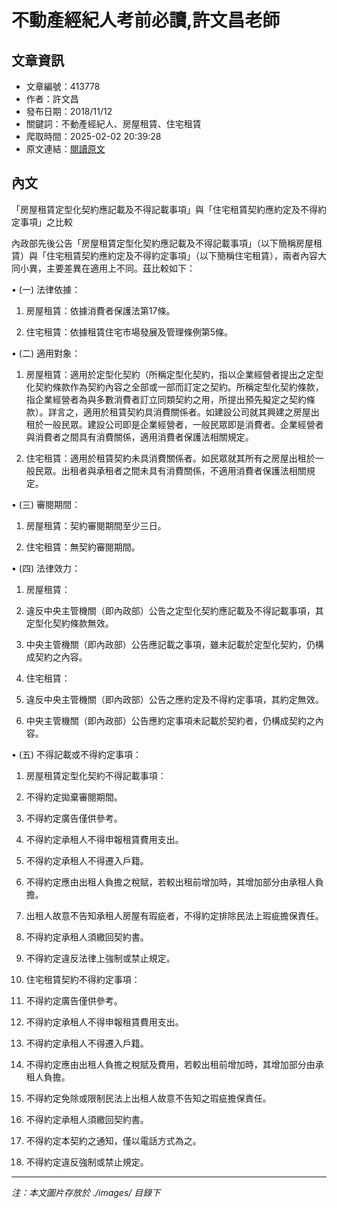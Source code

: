# 不動產經紀人考前必讀,許文昌老師

## 文章資訊
- 文章編號：413778
- 作者：許文昌
- 發布日期：2018/11/12
- 關鍵詞：不動產經紀人、房屋租賃、住宅租賃
- 爬取時間：2025-02-02 20:39:28
- 原文連結：[閱讀原文](https://real-estate.get.com.tw/Columns/detail.aspx?no=413778)

## 內文
「房屋租賃定型化契約應記載及不得記載事項」與「住宅租賃契約應約定及不得約定事項」之比較

內政部先後公告「房屋租賃定型化契約應記載及不得記載事項」（以下簡稱房屋租賃）與「住宅租賃契約應約定及不得約定事項」（以下簡稱住宅租賃），兩者內容大同小異，主要差異在適用上不同。茲比較如下：

• (一) 法律依據：

1. 房屋租賃：依據消費者保護法第17條。

2. 住宅租賃：依據租賃住宅市場發展及管理條例第5條。

• (二) 適用對象：

1. 房屋租賃：適用於定型化契約（所稱定型化契約，指以企業經營者提出之定型化契約條款作為契約內容之全部或一部而訂定之契約。所稱定型化契約條款，指企業經營者為與多數消費者訂立同類契約之用，所提出預先擬定之契約條款）。詳言之，適用於租賃契約具消費關係者。如建設公司就其興建之房屋出租於一般民眾。建設公司即是企業經營者，一般民眾即是消費者。企業經營者與消費者之間具有消費關係，適用消費者保護法相關規定。

2. 住宅租賃：適用於租賃契約未具消費關係者。如民眾就其所有之房屋出租於一般民眾。出租者與承租者之間未具有消費關係，不適用消費者保護法相關規定。

• (三) 審閱期間：

1. 房屋租賃：契約審閱期間至少三日。

2. 住宅租賃：無契約審閱期間。

• (四) 法律效力：

1. 房屋租賃：

1. 違反中央主管機關（即內政部）公告之定型化契約應記載及不得記載事項，其定型化契約條款無效。

2. 中央主管機關（即內政部）公告應記載之事項，雖未記載於定型化契約，仍構成契約之內容。

2. 住宅租賃：

1. 違反中央主管機關（即內政部）公告之應約定及不得約定事項，其約定無效。

2. 中央主管機關（即內政部）公告應約定事項未記載於契約者，仍構成契約之內容。

• (五) 不得記載或不得約定事項：

1. 房屋租賃定型化契約不得記載事項：

1. 不得約定拋棄審閱期間。

2. 不得約定廣告僅供參考。

3. 不得約定承租人不得申報租賃費用支出。

4. 不得約定承租人不得遷入戶籍。

5. 不得約定應由出租人負擔之稅賦，若較出租前增加時，其增加部分由承租人負擔。

6. 出租人故意不告知承租人房屋有瑕疵者，不得約定排除民法上瑕疵擔保責任。

7. 不得約定承租人須繳回契約書。

8. 不得約定違反法律上強制或禁止規定。

2. 住宅租賃契約不得約定事項：

1. 不得約定廣告僅供參考。

2. 不得約定承租人不得申報租賃費用支出。

3. 不得約定承租人不得遷入戶籍。

4. 不得約定應由出租人負擔之稅賦及費用，若較出租前增加時，其增加部分由承租人負擔。

5. 不得約定免除或限制民法上出租人故意不告知之瑕疵擔保責任。

6. 不得約定承租人須繳回契約書。

7. 不得約定本契約之通知，僅以電話方式為之。

8. 不得約定違反強制或禁止規定。
---
*注：本文圖片存放於 ./images/ 目錄下*
